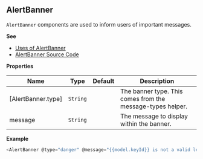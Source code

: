 <a name="AlertBanner
`AlertBanner` components are used to inform users of important messages.module_"></a>

## AlertBanner
`AlertBanner` components are used to inform users of important messages.

**See**

- [Uses of AlertBanner](https://github.com/hashicorp/vault/search?l=Handlebars&q=AlertBanner)
- [AlertBanner Source Code](https://github.com/hashicorp/vault/blob/master/ui/app/components/alert-banner.js)

**Properties**

| Name | Type | Default | Description |
| --- | --- | --- | --- |
| [AlertBanner.type] | <code>String</code> | <code></code> | The banner type. This comes from the message-types helper. |
| message | <code>String</code> | <code></code> | The message to display within the banner. |

**Example**

```js
<AlertBanner @type="danger" @message="{{model.keyId}} is not a valid lease ID"/>
```

